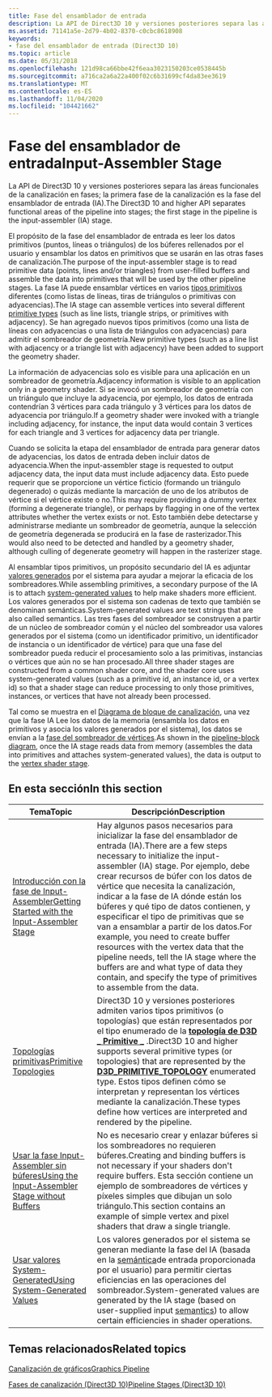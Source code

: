 ```yaml
---
title: Fase del ensamblador de entrada
description: La API de Direct3D 10 y versiones posteriores separa las áreas funcionales de la canalización en fases; la primera fase de la canalización es la fase del ensamblador de entrada (IA).
ms.assetid: 71141a5e-2d79-4b02-8370-c0cbc8618908
keywords:
- fase del ensamblador de entrada (Direct3D 10)
ms.topic: article
ms.date: 05/31/2018
ms.openlocfilehash: 121d98ca66bbe42f6eaa3023150203ce0538445b
ms.sourcegitcommit: a716ca2a6a22a400f02c6b31699cf4da83ee3619
ms.translationtype: MT
ms.contentlocale: es-ES
ms.lasthandoff: 11/04/2020
ms.locfileid: "104421662"
---
```

# <a name="input-assembler-stage"></a><span data-ttu-id="8a26b-104">Fase del ensamblador de entrada</span><span class="sxs-lookup"><span data-stu-id="8a26b-104">Input-Assembler Stage</span></span>

<span data-ttu-id="8a26b-105">La API de Direct3D 10 y versiones posteriores separa las áreas funcionales de la canalización en fases; la primera fase de la canalización es la fase del ensamblador de entrada (IA).</span><span class="sxs-lookup"><span data-stu-id="8a26b-105">The Direct3D 10 and higher API separates functional areas of the pipeline into stages; the first stage in the pipeline is the input-assembler (IA) stage.</span></span>

<span data-ttu-id="8a26b-106">El propósito de la fase del ensamblador de entrada es leer los datos primitivos (puntos, líneas o triángulos) de los búferes rellenados por el usuario y ensamblar los datos en primitivos que se usarán en las otras fases de canalización.</span><span class="sxs-lookup"><span data-stu-id="8a26b-106">The purpose of the input-assembler stage is to read primitive data (points, lines and/or triangles) from user-filled buffers and assemble the data into primitives that will be used by the other pipeline stages.</span></span> <span data-ttu-id="8a26b-107">La fase IA puede ensamblar vértices en varios [tipos primitivos](d3d10-graphics-programming-guide-primitive-topologies.md) diferentes (como listas de líneas, tiras de triángulos o primitivas con adyacencias).</span><span class="sxs-lookup"><span data-stu-id="8a26b-107">The IA stage can assemble vertices into several different [primitive types](d3d10-graphics-programming-guide-primitive-topologies.md) (such as line lists, triangle strips, or primitives with adjacency).</span></span> <span data-ttu-id="8a26b-108">Se han agregado nuevos tipos primitivos (como una lista de líneas con adyacencias o una lista de triángulos con adyacencias) para admitir el sombreador de geometría.</span><span class="sxs-lookup"><span data-stu-id="8a26b-108">New primitive types (such as a line list with adjacency or a triangle list with adjacency) have been added to support the geometry shader.</span></span>

<span data-ttu-id="8a26b-109">La información de adyacencias solo es visible para una aplicación en un sombreador de geometría.</span><span class="sxs-lookup"><span data-stu-id="8a26b-109">Adjacency information is visible to an application only in a geometry shader.</span></span> <span data-ttu-id="8a26b-110">Si se invocó un sombreador de geometría con un triángulo que incluye la adyacencia, por ejemplo, los datos de entrada contendrían 3 vértices para cada triángulo y 3 vértices para los datos de adyacencia por triángulo.</span><span class="sxs-lookup"><span data-stu-id="8a26b-110">If a geometry shader were invoked with a triangle including adjacency, for instance, the input data would contain 3 vertices for each triangle and 3 vertices for adjacency data per triangle.</span></span>

<span data-ttu-id="8a26b-111">Cuando se solicita la etapa del ensamblador de entrada para generar datos de adyacencias, los datos de entrada deben incluir datos de adyacencia.</span><span class="sxs-lookup"><span data-stu-id="8a26b-111">When the input-assembler stage is requested to output adjacency data, the input data must include adjacency data.</span></span> <span data-ttu-id="8a26b-112">Esto puede requerir que se proporcione un vértice ficticio (formando un triángulo degenerado) o quizás mediante la marcación de uno de los atributos de vértice si el vértice existe o no.</span><span class="sxs-lookup"><span data-stu-id="8a26b-112">This may require providing a dummy vertex (forming a degenerate triangle), or perhaps by flagging in one of the vertex attributes whether the vertex exists or not.</span></span> <span data-ttu-id="8a26b-113">Esto también debe detectarse y administrarse mediante un sombreador de geometría, aunque la selección de geometría degenerada se producirá en la fase de rasterizador.</span><span class="sxs-lookup"><span data-stu-id="8a26b-113">This would also need to be detected and handled by a geometry shader, although culling of degenerate geometry will happen in the rasterizer stage.</span></span>

<span data-ttu-id="8a26b-114">Al ensamblar tipos primitivos, un propósito secundario del IA es adjuntar [valores generados](/windows/desktop/direct3dhlsl/dx-graphics-hlsl-semantics) por el sistema para ayudar a mejorar la eficacia de los sombreadores.</span><span class="sxs-lookup"><span data-stu-id="8a26b-114">While assembling primitives, a secondary purpose of the IA is to attach [system-generated values](/windows/desktop/direct3dhlsl/dx-graphics-hlsl-semantics) to help make shaders more efficient.</span></span> <span data-ttu-id="8a26b-115">Los valores generados por el sistema son cadenas de texto que también se denominan semánticas.</span><span class="sxs-lookup"><span data-stu-id="8a26b-115">System-generated values are text strings that are also called semantics.</span></span> <span data-ttu-id="8a26b-116">Las tres fases del sombreador se construyen a partir de un núcleo de sombreador común y el núcleo del sombreador usa valores generados por el sistema (como un identificador primitivo, un identificador de instancia o un identificador de vértice) para que una fase del sombreador pueda reducir el procesamiento solo a las primitivas, instancias o vértices que aún no se han procesado.</span><span class="sxs-lookup"><span data-stu-id="8a26b-116">All three shader stages are constructed from a common shader core, and the shader core uses system-generated values (such as a primitive id, an instance id, or a vertex id) so that a shader stage can reduce processing to only those primitives, instances, or vertices that have not already been processed.</span></span>

<span data-ttu-id="8a26b-117">Tal como se muestra en el [Diagrama de bloque de canalización](/windows/desktop/direct3d10/d3d10-graphics-programming-guide-pipeline-stages), una vez que la fase IA Lee los datos de la memoria (ensambla los datos en primitivos y asocia los valores generados por el sistema), los datos se envían a la [fase del sombreador de vértices](/previous-versions//bb205146(v=vs.85)).</span><span class="sxs-lookup"><span data-stu-id="8a26b-117">As shown in the [pipeline-block diagram](/windows/desktop/direct3d10/d3d10-graphics-programming-guide-pipeline-stages), once the IA stage reads data from memory (assembles the data into primitives and attaches system-generated values), the data is output to the [vertex shader stage](/previous-versions//bb205146(v=vs.85)).</span></span>


## <a name="in-this-section"></a><span data-ttu-id="8a26b-118">En esta sección</span><span class="sxs-lookup"><span data-stu-id="8a26b-118">In this section</span></span>



| <span data-ttu-id="8a26b-119">Tema</span><span class="sxs-lookup"><span data-stu-id="8a26b-119">Topic</span></span>                                                                                                                                   | <span data-ttu-id="8a26b-120">Descripción</span><span class="sxs-lookup"><span data-stu-id="8a26b-120">Description</span></span>                                                                                                                                                                                                                                                                                                                       |
|-----------------------------------------------------------------------------------------------------------------------------------------|-----------------------------------------------------------------------------------------------------------------------------------------------------------------------------------------------------------------------------------------------------------------------------------------------------------------------------------|
| [<span data-ttu-id="8a26b-121">Introducción con la fase de Input-Assembler</span><span class="sxs-lookup"><span data-stu-id="8a26b-121">Getting Started with the Input-Assembler Stage</span></span>](d3d10-graphics-programming-guide-input-assembler-stage-getting-started.md)<br/> | <span data-ttu-id="8a26b-122">Hay algunos pasos necesarios para inicializar la fase del ensamblador de entrada (IA).</span><span class="sxs-lookup"><span data-stu-id="8a26b-122">There are a few steps necessary to initialize the input-assembler (IA) stage.</span></span> <span data-ttu-id="8a26b-123">Por ejemplo, debe crear recursos de búfer con los datos de vértice que necesita la canalización, indicar a la fase de IA dónde están los búferes y qué tipo de datos contienen, y especificar el tipo de primitivas que se van a ensamblar a partir de los datos.</span><span class="sxs-lookup"><span data-stu-id="8a26b-123">For example, you need to create buffer resources with the vertex data that the pipeline needs, tell the IA stage where the buffers are and what type of data they contain, and specify the type of primitives to assemble from the data.</span></span><br/> |
| [<span data-ttu-id="8a26b-124">Topologías primitivas</span><span class="sxs-lookup"><span data-stu-id="8a26b-124">Primitive Topologies</span></span>](d3d10-graphics-programming-guide-primitive-topologies.md)<br/>                                            | <span data-ttu-id="8a26b-125">Direct3D 10 y versiones posteriores admiten varios tipos primitivos (o topologías) que están representados por el tipo enumerado de la [**topología de D3D \_ Primitive \_**](/windows/desktop/api/D3DCommon/ne-d3dcommon-d3d_primitive_topology) .</span><span class="sxs-lookup"><span data-stu-id="8a26b-125">Direct3D 10 and higher supports several primitive types (or topologies) that are represented by the [**D3D\_PRIMITIVE\_TOPOLOGY**](/windows/desktop/api/D3DCommon/ne-d3dcommon-d3d_primitive_topology) enumerated type.</span></span> <span data-ttu-id="8a26b-126">Estos tipos definen cómo se interpretan y representan los vértices mediante la canalización.</span><span class="sxs-lookup"><span data-stu-id="8a26b-126">These types define how vertices are interpreted and rendered by the pipeline.</span></span><br/>                                                          |
| [<span data-ttu-id="8a26b-127">Usar la fase Input-Assembler sin búferes</span><span class="sxs-lookup"><span data-stu-id="8a26b-127">Using the Input-Assembler Stage without Buffers</span></span>](d3d10-graphics-programming-guide-input-assembler-stage-no-buffers.md)<br/>     | <span data-ttu-id="8a26b-128">No es necesario crear y enlazar búferes si los sombreadores no requieren búferes.</span><span class="sxs-lookup"><span data-stu-id="8a26b-128">Creating and binding buffers is not necessary if your shaders don't require buffers.</span></span> <span data-ttu-id="8a26b-129">Esta sección contiene un ejemplo de sombreadores de vértices y píxeles simples que dibujan un solo triángulo.</span><span class="sxs-lookup"><span data-stu-id="8a26b-129">This section contains an example of simple vertex and pixel shaders that draw a single triangle.</span></span><br/>                                                                                                                                  |
| [<span data-ttu-id="8a26b-130">Usar valores System-Generated</span><span class="sxs-lookup"><span data-stu-id="8a26b-130">Using System-Generated Values</span></span>](d3d10-graphics-programming-guide-input-assembler-stage-using.md)<br/>                            | <span data-ttu-id="8a26b-131">Los valores generados por el sistema se generan mediante la fase del IA (basada en la [semántica](/windows/desktop/direct3dhlsl/dx-graphics-hlsl-semantics)de entrada proporcionada por el usuario) para permitir ciertas eficiencias en las operaciones del sombreador.</span><span class="sxs-lookup"><span data-stu-id="8a26b-131">System-generated values are generated by the IA stage (based on user-supplied input [semantics](/windows/desktop/direct3dhlsl/dx-graphics-hlsl-semantics)) to allow certain efficiencies in shader operations.</span></span> <br/>                                                                                                                         |



 

## <a name="related-topics"></a><span data-ttu-id="8a26b-132">Temas relacionados</span><span class="sxs-lookup"><span data-stu-id="8a26b-132">Related topics</span></span>

<dl> <dt>

[<span data-ttu-id="8a26b-133">Canalización de gráficos</span><span class="sxs-lookup"><span data-stu-id="8a26b-133">Graphics Pipeline</span></span>](overviews-direct3d-11-graphics-pipeline.md)
</dt> <dt>

[<span data-ttu-id="8a26b-134">Fases de canalización (Direct3D 10)</span><span class="sxs-lookup"><span data-stu-id="8a26b-134">Pipeline Stages (Direct3D 10)</span></span>](/windows/desktop/direct3d10/d3d10-graphics-programming-guide-pipeline-stages)
</dt> </dl>

 

